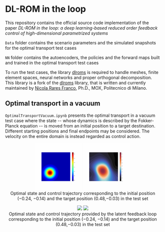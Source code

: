 # DL-ROM in the loop

This repository contains the official source code implementation of the paper
*DL-ROM in the loop: a deep learning-based reduced order feedback control of high-dimensional parametrized systems*

`Data` folder contains the scenario parameters and the simulated snapshots for the optimal transport test cases

`NN` folder contains the autoencoders, the policies and the forward maps built and trained in the optimal transport test cases

To run the test cases, the library [dlroms](https://github.com/MatteoTomasetto/dlroms) is required to handle meshes, finite element spaces, neural networks and proper orthogonal decomposition.
This library is a fork of the [dlroms](https://github.com/NicolaRFranco/dlroms.git) library, that is written and currently maintained by [Nicola Rares Franco](https://github.com/NicolaRFranco), Ph.D., MOX, Politecnico di Milano.

## Optimal transport in a vacuum
`OptimalTransportVacuum.ipynb` presents the optimal transport in a vacuum test case where the state -- whose dynamics is described by the Fokker-Planck equation -- is moved from an initial position to a target destination. Different starting positions and final endpoints may be considered. The velocity on the entire domain is instead regarded as control action.

<p align="center" width="100%">
  <img width=30% src="./gifs/OptimalTransportVacuum/State_test.gif" >
    
  <img width=30% src="./gifs/OptimalTransportVacuum/Control_test.gif" >
  <br />
  Optimal state and control trajectory corresponding to the initial position (−0.24, −0.14) and the target position (0.48,−0.03) in the test set 
</p>

<p align="center" width="100%">
  <img width=30% src="./gifs/State_test_latentloop.gif" >
    
  <img width=30% src="./gifs/Control_test_latentloop.gif" >
  <br />
  Optimal state and control trajectory provided by the latent feedback loop corresponding to the initial position (−0.24, −0.14) and the target position (0.48,−0.03) in the test set 
</p>

